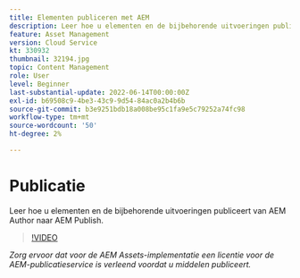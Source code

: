 ```yaml
---
title: Elementen publiceren met AEM
description: Leer hoe u elementen en de bijbehorende uitvoeringen publiceert van AEM Author naar AEM Publish.
feature: Asset Management
version: Cloud Service
kt: 330932
thumbnail: 32194.jpg
topic: Content Management
role: User
level: Beginner
last-substantial-update: 2022-06-14T00:00:00Z
exl-id: b69508c9-4be3-43c9-9d54-84ac0a2b4b6b
source-git-commit: b3e9251bdb18a008be95c1fa9e5c79252a74fc98
workflow-type: tm+mt
source-wordcount: '50'
ht-degree: 2%

---
```


# Publicatie

Leer hoe u elementen en de bijbehorende uitvoeringen publiceert van AEM Author naar AEM Publish.

>[!VIDEO](https://video.tv.adobe.com/v/330932?quality=12&learn=on)

_Zorg ervoor dat voor de AEM Assets-implementatie een licentie voor de AEM-publicatieservice is verleend voordat u middelen publiceert._
